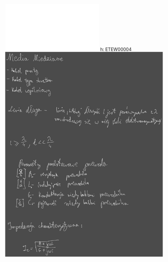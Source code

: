 ![](Notatki/Semestr%203/Podstawy%20telekomunikacji/Wykłady/Wykład%206/PT%20-%20wykład%20nr%206b%20(BS).pdf)
h: ETEW00004
![](Notatki/Semestr%203/Podstawy%20telekomunikacji/Wykłady/Wykład%206/Drawing%202023-11-22%2017.10.40.excalidraw.svg)